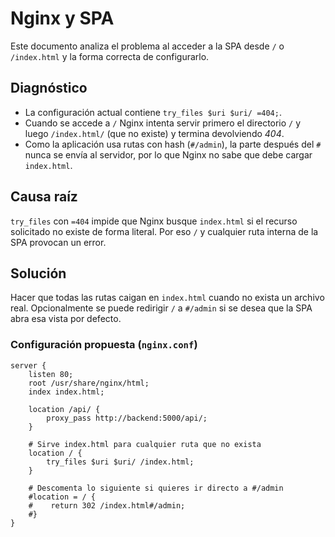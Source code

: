 # Nginx y SPA

Este documento analiza el problema al acceder a la SPA desde `/` o `/index.html` y la forma correcta de configurarlo.

## Diagnóstico

- La configuración actual contiene `try_files $uri $uri/ =404;`.
- Cuando se accede a `/` Nginx intenta servir primero el directorio `/` y luego `/index.html/` (que no existe) y termina devolviendo *404*.
- Como la aplicación usa rutas con hash (`#/admin`), la parte después del `#` nunca se envía al servidor, por lo que Nginx no sabe que debe cargar `index.html`.

## Causa raíz

`try_files` con `=404` impide que Nginx busque `index.html` si el recurso solicitado no existe de forma literal. Por eso `/` y cualquier ruta interna de la SPA provocan un error.

## Solución

Hacer que todas las rutas caigan en `index.html` cuando no exista un archivo real. Opcionalmente se puede redirigir `/` a `#/admin` si se desea que la SPA abra esa vista por defecto.

### Configuración propuesta (`nginx.conf`)

```nginx
server {
    listen 80;
    root /usr/share/nginx/html;
    index index.html;

    location /api/ {
        proxy_pass http://backend:5000/api/;
    }

    # Sirve index.html para cualquier ruta que no exista
    location / {
        try_files $uri $uri/ /index.html;
    }

    # Descomenta lo siguiente si quieres ir directo a #/admin
    #location = / {
    #    return 302 /index.html#/admin;
    #}
}
```
